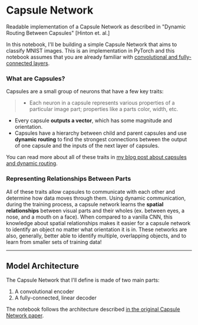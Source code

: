 # Capsule Network

Readable implementation of a Capsule Network as described in "Dynamic Routing Between Capsules" [Hinton et. al.]

In this notebook, I'll be building a simple Capsule Network that aims to classify MNIST images. 
This is an implementation in PyTorch and this notebook assumes that you are already familiar with [convolutional and fully-connected layers](https://cezannec.github.io/Convolutional_Neural_Networks/). 

### What are Capsules?

Capsules are a small group of neurons that have a few key traits:
>* Each neuron in a capsule represents various properties of a particular image part; properties like a parts color, width, etc. 
* Every capsule **outputs a vector**, which has some magnitude and orientation.
* Capsules have a hierarchy between child and parent capsules and use **dynamic routing** to find the strongest connections between the output of one capsule and the inputs of the next layer of capsules. 

You can read more about all of these traits in [my blog post about capsules and dynamic routing](https://cezannec.github.io/Capsule_Networks/).

### Representing Relationships Between Parts

All of these traits allow capsules to communicate with each other and determine how data moves through them. 
Using dynamic communication, during the training process, a capsule network learns the **spatial relationships** between visual parts and their wholes (ex. between eyes, a nose, and a mouth on a face).
When compared to a vanilla CNN, this knowledge about spatial relationships makes it easier for a capsule network to identify an object no matter what orientation it is in. 
These networks are also, generally, better able to identify multiple, overlapping objects, and to learn from smaller sets of training data! 

---
## Model Architecture

The Capsule Network that I'll define is made of two main parts:
1. A convolutional encoder
2. A fully-connected, linear decoder

The notebook follows the architecture described [in the original Capsule Network paper](https://arxiv.org/pdf/1710.09829.pdf). 
